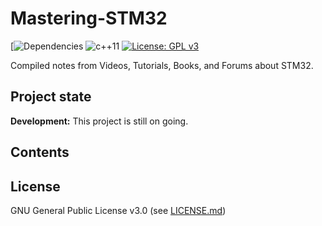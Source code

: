 # Mastering-STM32

[![Dependencies](https://img.shields.io/david/expressjs/express.svg)
![c++11](https://img.shields.io/badge/C%2B%2B-11-brightgreen.svg)
[![License: GPL v3](https://img.shields.io/badge/License-GPLv3-blue.svg)](https://www.gnu.org/licenses/gpl-3.0)

Compiled notes from Videos, Tutorials, Books, and Forums about STM32. 

Project state
-------------

**Development:**
This project is still on going.


Contents
--------


License
-------
GNU General Public License v3.0 (see [LICENSE.md](https://github.com/reyfrancis/Mastering-Python/blob/master/LICENSE))
